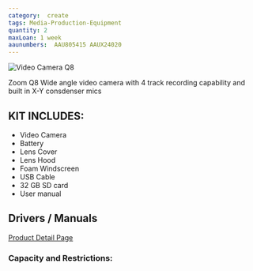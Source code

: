 ```yaml
---
category:  create
tags: Media-Production-Equipment
quantity: 2
maxLoan: 1 week
aaunumbers:  AAU805415 AAUX24020
---
```

![Video Camera Q8](https://zoomcorp.com/media/original_images/Q8_HDMI.png.768x0_q60.png)

Zoom Q8 Wide angle video camera with 4 track recording capability and built in X-Y consdenser mics
## KIT INCLUDES:
-  Video Camera 
- Battery 
- Lens Cover 
-  Lens Hood 
-  Foam Windscreen 
-  USB Cable 
-  32 GB SD card 
-  User manual

## Drivers / Manuals
[Product Detail Page](https://zoomcorp.com/en/jp/video-recorders/video-recorders/q8-handy-video-recorder/q8-support/)



### Capacity and Restrictions:
